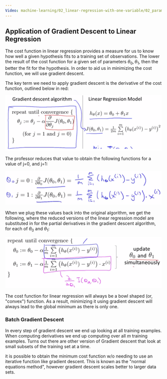 ```yaml
---
Video: machine-learning/02_linear-regression-with-one-variable/02_parameter-learning/05_gradient-descent-for-linear-regression.mp4
---
```


## Application of Gradient Descent to Linear Regression

The cost function in linear regression provides a measure for us to know how well a given hypothesis fits to a training set of observations.  The lower the result of the cost function for a given set of parameters $\theta_{0} ,\theta_{1}$, then the better the fit for the hypothesis. In order to aid us in minimizing the cost function, we will use gradient descent. 

The key term we need to apply gradient descent is the derivative of the cost function, outlined below in red:

![](07-gradient-descent-for-linear-regression.assets/NBDraggedImage%207.png)

The professor reduces that value to obtain the following functions for a value of j=0, and j=1:

![](07-gradient-descent-for-linear-regression.assets/NBDraggedImage%208.png)

When we plug these values back into the original algorithm, we get the following, where the reduced versions of the linear regression model are substituted in for the partial derivatives in the gradient descent algorithm, for each of $\theta_{0}$ and $\theta_{1}$:

![](07-gradient-descent-for-linear-regression.assets/NBDraggedImage%209.png)

The cost function for linear regression will always be a bowl shaped (or, "convex") function.  As a result, minimizing it using gradient descent will always lead to the global minimum as there is only one.

### Batch Gradient Descent

In every step of gradient descent we end up looking at all training examples.  When computing derivatives we end up computing over all $m$ training examples. Turns out there are other version of Gradient descent that look at small subsets of the training set at a time.

it is possible to obtain the minimum cost function w/o needing to use an iterative function like gradient descent.  This is known as the "normal equations method", however gradient descent scales better to larger data sets.

